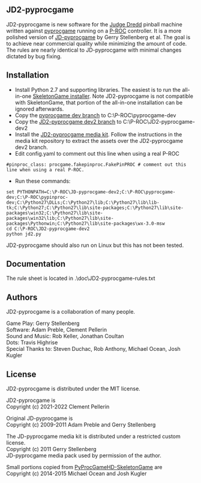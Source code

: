 ## JD2-pyprocgame

JD2-pyprocgame is new software for the [Judge Dredd](https://www.ipdb.org/machine.cgi?id=1322) pinball machine written against [pyprocgame](http://pyprocgame.pindev.org/) running on a [P-ROC](https://www.multimorphic.com/store/circuit-boards/p-roc/) controller. It is a more polished version of [JD-pyprocgame](https://github.com/preble/JD-pyprocgame) by Gerry Stellenberg et al. The goal is to achieve near commercial quality while minimizing the amount of code. The rules are nearly identical to JD-pyprocgame with minimal changes dictated by bug fixing.

## Installation

- Install Python 2.7 and supporting libraries. The easiest is to run the all-in-one [SkeletonGame installer](http://skeletongame.com/step-1-installation-and-testing-the-install-windows/). Note JD2-pyprocgame is not compatible with SkeletonGame, that portion of the all-in-one installation can be ignored afterwards.  
- Copy the [pyprocgame dev branch](https://github.com/preble/pyprocgame/tree/dev) to C:\P-ROC\pyprocgame-dev  
- Copy the [JD2-pyprocgame dev2 branch](https://github.com/clempo2/JD2-pyprocgame/tree/dev2) to C:\P-ROC\JD2-pyprocgame-dev2  
- Install the [JD2-pyprocgame media kit](https://github.com/clempo2/JD2-pyprocgame-media). Follow the instructions in the media kit repository to extract the assets over the JD2-pyprocgame dev2 branch.  
- Edit config.yaml to comment out this line when using a real P-ROC
```
#pinproc_class: procgame.fakepinproc.FakePinPROC # comment out this line when using a real P-ROC.
```
- Run these commands:
```
set PYTHONPATH=C:\P-ROC\JD-pyprocgame-dev2;C:\P-ROC\pyprocgame-dev;C:\P-ROC\pypinproc-dev;C:\Python27\DLLs;C:\Python27\lib;C:\Python27\lib\lib-tk;C:\Python27;C:\Python27\lib\site-packages;C:\Python27\lib\site-packages\win32;C:\Python27\lib\site-packages\win32\lib;C:\Python27\lib\site-packages\Pythonwin;C:\Python27\lib\site-packages\wx-3.0-msw  
cd C:\P-ROC\JD2-pyprocgame-dev2  
python jd2.py
```

JD2-pyprocgame should also run on Linux but this has not been tested.

## Documentation

The rule sheet is located in .\doc\JD2-pyprocgame-rules.txt

## Authors

JD2-pyprocgame is a collaboration of many people.

Game Play: Gerry Stellenberg  
Software: Adam Preble, Clement Pellerin  
Sound and Music: Rob Keller, Jonathan Coultan  
Dots: Travis Highrise  
Special Thanks to: Steven Duchac, Rob Anthony, Michael Ocean, Josh Kugler

## License

JD2-pyprocgame is distributed under the MIT license.

JD2-pyprocgame is  
Copyright (c) 2021-2022 Clement Pellerin

Original JD-pyprocgame is  
Copyright (c) 2009-2011 Adam Preble and Gerry Stellenberg

The JD-pyprocgame media kit is distributed under a restricted custom license.  
Copyright (c) 2011 Gerry Stellenberg  
JD-pyprocgame media pack used by permission of the author.

Small portions copied from [PyProcGameHD-SkeletonGame](https://github.com/mjocean/PyProcGameHD-SkeletonGame) are  
Copyright (c) 2014-2015 Michael Ocean and Josh Kugler
